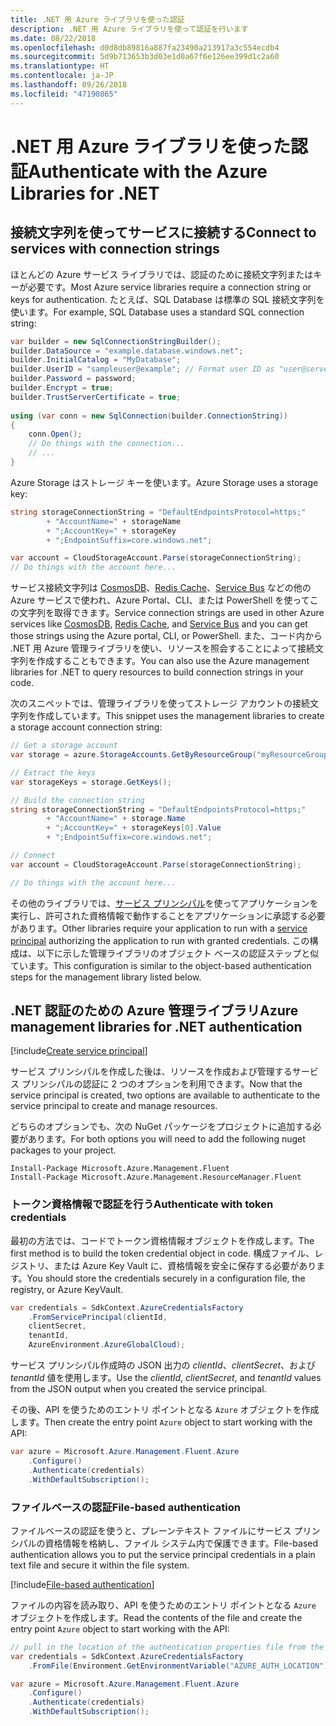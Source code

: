 ```yaml
---
title: .NET 用 Azure ライブラリを使った認証
description: .NET 用 Azure ライブラリを使って認証を行います
ms.date: 08/22/2018
ms.openlocfilehash: d0d8db89816a887fa23490a213917a3c554ecdb4
ms.sourcegitcommit: 5d9b713653b3d03e1d0a67f6e126ee399d1c2a60
ms.translationtype: HT
ms.contentlocale: ja-JP
ms.lasthandoff: 09/26/2018
ms.locfileid: "47190865"
---
```

# <a name="authenticate-with-the-azure-libraries-for-net"></a><span data-ttu-id="54cb5-103">.NET 用 Azure ライブラリを使った認証</span><span class="sxs-lookup"><span data-stu-id="54cb5-103">Authenticate with the Azure Libraries for .NET</span></span>

## <a name="connect-to-services-with-connection-strings"></a><span data-ttu-id="54cb5-104">接続文字列を使ってサービスに接続する</span><span class="sxs-lookup"><span data-stu-id="54cb5-104">Connect to services with connection strings</span></span>

<span data-ttu-id="54cb5-105">ほとんどの Azure サービス ライブラリでは、認証のために接続文字列またはキーが必要です。</span><span class="sxs-lookup"><span data-stu-id="54cb5-105">Most Azure service libraries require a connection string or keys for authentication.</span></span> <span data-ttu-id="54cb5-106">たとえば、SQL Database は標準の SQL 接続文字列を使います。</span><span class="sxs-lookup"><span data-stu-id="54cb5-106">For example, SQL Database uses a standard SQL connection string:</span></span>

```csharp
var builder = new SqlConnectionStringBuilder();
builder.DataSource = "example.database.windows.net";
builder.InitialCatalog = "MyDatabase";
builder.UserID = "sampleuser@example"; // Format user ID as "user@server"
builder.Password = password;
builder.Encrypt = true;
builder.TrustServerCertificate = true;
                
using (var conn = new SqlConnection(builder.ConnectionString))
{
    conn.Open();
    // Do things with the connection...
    // ...
}
```

<span data-ttu-id="54cb5-107">Azure Storage はストレージ キーを使います。</span><span class="sxs-lookup"><span data-stu-id="54cb5-107">Azure Storage uses a storage key:</span></span>

```csharp
string storageConnectionString = "DefaultEndpointsProtocol=https;"
        + "AccountName=" + storageName
        + ";AccountKey=" + storageKey
        + ";EndpointSuffix=core.windows.net";

var account = CloudStorageAccount.Parse(storageConnectionString);
// Do things with the account here...
```

<span data-ttu-id="54cb5-108">サービス接続文字列は [CosmosDB](/azure/documentdb/documentdb-dotnet-application#a-nametoc395637769astep-5-wiring-up-azure-cosmos-db)、[Redis Cache](/azure/redis-cache/cache-dotnet-how-to-use-azure-redis-cache)、[Service Bus](/azure/service-bus-messaging/service-bus-dotnet-get-started-with-queues) などの他の Azure サービスで使われ、Azure Portal、CLI、または PowerShell を使ってこの文字列を取得できます。</span><span class="sxs-lookup"><span data-stu-id="54cb5-108">Service connection strings are used in other Azure services like [CosmosDB](/azure/documentdb/documentdb-dotnet-application#a-nametoc395637769astep-5-wiring-up-azure-cosmos-db), [Redis Cache](/azure/redis-cache/cache-dotnet-how-to-use-azure-redis-cache), and [Service Bus](/azure/service-bus-messaging/service-bus-dotnet-get-started-with-queues) and you can get those strings using the Azure portal, CLI, or PowerShell.</span></span>  <span data-ttu-id="54cb5-109">また、コード内から .NET 用 Azure 管理ライブラリを使い、リソースを照会することによって接続文字列を作成することもできます。</span><span class="sxs-lookup"><span data-stu-id="54cb5-109">You can also use the Azure management libraries for .NET to query resources to build connection strings in your code.</span></span> 

<span data-ttu-id="54cb5-110">次のスニペットでは、管理ライブラリを使ってストレージ アカウントの接続文字列を作成しています。</span><span class="sxs-lookup"><span data-stu-id="54cb5-110">This snippet uses the management libraries to create a storage account connection string:</span></span>

```csharp
// Get a storage account
var storage = azure.StorageAccounts.GetByResourceGroup("myResourceGroup", "myStorageAccount");

// Extract the keys
var storageKeys = storage.GetKeys();

// Build the connection string
string storageConnectionString = "DefaultEndpointsProtocol=https;"
        + "AccountName=" + storage.Name
        + ";AccountKey=" + storageKeys[0].Value
        + ";EndpointSuffix=core.windows.net";

// Connect
var account = CloudStorageAccount.Parse(storageConnectionString);

// Do things with the account here...
```

<span data-ttu-id="54cb5-111">その他のライブラリでは、[サービス プリンシパル](https://docs.microsoft.com/azure/active-directory/develop/active-directory-application-objects)を使ってアプリケーションを実行し、許可された資格情報で動作することをアプリケーションに承認する必要があります。</span><span class="sxs-lookup"><span data-stu-id="54cb5-111">Other libraries require your application to run with a [service principal](https://docs.microsoft.com/azure/active-directory/develop/active-directory-application-objects) authorizing the application to run with granted credentials.</span></span> <span data-ttu-id="54cb5-112">この構成は、以下に示した管理ライブラリのオブジェクト ベースの認証ステップと似ています。</span><span class="sxs-lookup"><span data-stu-id="54cb5-112">This configuration is similar to the object-based authentication steps for the management library listed below.</span></span>

## <a name="mgmt-auth"></a><span data-ttu-id="54cb5-113">.NET 認証のための Azure 管理ライブラリ</span><span class="sxs-lookup"><span data-stu-id="54cb5-113">Azure management libraries for .NET authentication</span></span>

[!include[Create service principal](includes/create-sp.md)]

<span data-ttu-id="54cb5-114">サービス プリンシパルを作成した後は、リソースを作成および管理するサービス プリンシパルの認証に 2 つのオプションを利用できます。</span><span class="sxs-lookup"><span data-stu-id="54cb5-114">Now that the service principal is created, two options are available to authenticate to the service principal to create and manage resources.</span></span>

<span data-ttu-id="54cb5-115">どちらのオプションでも、次の NuGet パッケージをプロジェクトに追加する必要があります。</span><span class="sxs-lookup"><span data-stu-id="54cb5-115">For both options you will need to add the following nuget packages to your project.</span></span>

```
Install-Package Microsoft.Azure.Management.Fluent
Install-Package Microsoft.Azure.Management.ResourceManager.Fluent
```

### <a name="authenticate-with-token-credentials"></a><span data-ttu-id="54cb5-116">トークン資格情報で認証を行う</span><span class="sxs-lookup"><span data-stu-id="54cb5-116">Authenticate with token credentials</span></span>

<span data-ttu-id="54cb5-117">最初の方法では、コードでトークン資格情報オブジェクトを作成します。</span><span class="sxs-lookup"><span data-stu-id="54cb5-117">The first method is to build the token credential object in code.</span></span>  <span data-ttu-id="54cb5-118">構成ファイル、レジストリ、または Azure Key Vault に、資格情報を安全に保存する必要があります。</span><span class="sxs-lookup"><span data-stu-id="54cb5-118">You should store the credentials securely in a configuration file, the registry, or Azure KeyVault.</span></span>

```csharp
var credentials = SdkContext.AzureCredentialsFactory
    .FromServicePrincipal(clientId,
    clientSecret,
    tenantId, 
    AzureEnvironment.AzureGlobalCloud);
```

<span data-ttu-id="54cb5-119">サービス プリンシパル作成時の JSON 出力の *clientId*、*clientSecret*、および *tenantId* 値を使用します。</span><span class="sxs-lookup"><span data-stu-id="54cb5-119">Use the *clientId*, *clientSecret*, and *tenantId* values from the JSON output when you created the service principal.</span></span>

<span data-ttu-id="54cb5-120">その後、API を使うためのエントリ ポイントとなる `Azure` オブジェクトを作成します。</span><span class="sxs-lookup"><span data-stu-id="54cb5-120">Then create the entry point `Azure` object to start working with the API:</span></span>

```csharp
var azure = Microsoft.Azure.Management.Fluent.Azure
    .Configure()
    .Authenticate(credentials)
    .WithDefaultSubscription();
```

### <a name="mgmt-file"></a><span data-ttu-id="54cb5-121">ファイルベースの認証</span><span class="sxs-lookup"><span data-stu-id="54cb5-121">File-based authentication</span></span>

<span data-ttu-id="54cb5-122">ファイルベースの認証を使うと、プレーンテキスト ファイルにサービス プリンシパルの資格情報を格納し、ファイル システム内で保護できます。</span><span class="sxs-lookup"><span data-stu-id="54cb5-122">File-based authentication allows you to put the service principal credentials in a plain text file and secure it within the file system.</span></span>

[!include[File-based authentication](includes/file-based-auth.md)]

<span data-ttu-id="54cb5-123">ファイルの内容を読み取り、API を使うためのエントリ ポイントとなる `Azure` オブジェクトを作成します。</span><span class="sxs-lookup"><span data-stu-id="54cb5-123">Read the contents of the file and create the entry point `Azure` object to start working with the API:</span></span>

```csharp
// pull in the location of the authentication properties file from the environment 
var credentials = SdkContext.AzureCredentialsFactory
    .FromFile(Environment.GetEnvironmentVariable("AZURE_AUTH_LOCATION"));

var azure = Microsoft.Azure.Management.Fluent.Azure
    .Configure()
    .Authenticate(credentials)
    .WithDefaultSubscription();
```
